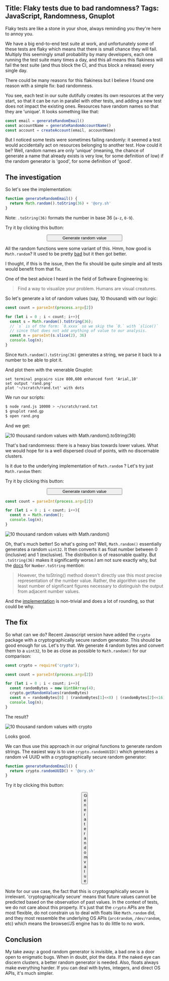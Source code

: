Title: Flaky tests due to bad randomness?
Tags: JavaScript, Randomness, Gnuplot
---

Flaky tests are like a stone in your shoe, always reminding you they're here to annoy you. 

We have a big end-to-end test suite at work, and unfortunately some of these tests are flaky which means that there is small chance they will fail. Multiply this seemingly small probability by many developers, each one running the test suite many times a day, and this all means this flakiness will fail the test suite (and thus block the CI, and thus block a release) every single day.

There could be many reasons for this flakiness but I believe I found one reason with a simple fix: bad randomness.

You see, each test in our suite dutifully creates its own resources at the very start, so that it can be run in parallel with other tests, and adding a new test does not impact the existing ones. Resources have random names so that they are 'unique'. It looks something like that:

```js
const email = generateRandomEmail()
const accountName = generateRandomAccountName()
const account = createAccount(email, accountName)
```

But I noticed some tests were sometimes failing randomly: it seemed a test would accidentally act on resources belonging to another test. How could it be? Well, random names are only 'unique' (meaning, the chance of generate a name that already exists is very low, for some definition of low) if the random generator is 'good', for some definition of 'good'.

## The investigation

So let's see the implementation:

```js
function generateRandomEmail() {
  return Math.random().toString(36) + '@ory.sh'
}
```

Note: `.toString(36)` formats the number in base 36 (`a-z`, `0-9`).

Try it by clicking this button: 

<button class="random" id="random-values-math-random-to-string-36" onClick="document.getElementById('random-values-math-random-to-string-36').innerText=Math.random().toString(36)" style="width:15rem; margin: 0 auto; display: block">Generate random value</button>

All the random functions were some variant of this. Hmm, how good is `Math.random`? It used to be pretty [bad](https://v8.dev/blog/math-random) but it then got better.

I thought, if this is the issue, then the fix should be quite simple and all tests would benefit from that fix.

One of the best advice I heard in the field of Software Engineering is:

> Find a way to visualize your problem. Humans are visual creatures.

So let's generate a lot of random values (say, 10 thousand) with our logic:


```js
const count = parseInt(process.argv[2])

for (let i = 0 ; i < count; i++){
  const s = Math.random().toString(36);
  // `s` is of the form: `0.xxxx` so we skip the `0.` with `slice()`
  // since that does not add anything of value to our analysis.
  const n = parseInt(s.slice(2), 36)
  console.log(n);
}
```

Since `Math.random().toString(36)` generates a string, we parse it back to a number to be able to plot it.
 
And plot them with the venerable Gnuplot:

```
set terminal pngcairo size 800,600 enhanced font 'Arial,10' 
set output 'rand.png'
plot '~/scratch/rand.txt' with dots
```

We run our scripts:

```sh
$ node rand.js 10000 > ~/scratch/rand.txt
$ gnuplot rand.gp
$ open rand.png
```

And we get:

![10 thousand random values with Math.random().toString(36)](js_rand_bad.png)

That's bad randomness: there is a heavy bias towards lower values. What we would hope for is a well dispersed cloud of points, with no discernable clusters.

Is it due to the underlying implementation of `Math.random` ? Let's try just `Math.random` then:


Try it by clicking this button: 

<button class="random" id="random-values-math-random" onClick="document.getElementById('random-values-math-random').innerText=Math.random()" style="width:15rem; margin: 0 auto; display: block">Generate random value</button>

```js
const count = parseInt(process.argv[2])

for (let i = 0 ; i < count; i++){
  const n = Math.random();
  console.log(n);
}
```

![10 thousand random values with Math.random()](rand_math.png)

Oh, that's much better! So what's going on? Well, `Math.random()` essentially generates a random `uint32`. It then converts it as float number between 0 (inclusive) and 1 (exclusive). The distribution is of reasonable quality. But `.toString(36)` makes it significantly worse.I am not sure exactly why, but the [docs](https://developer.mozilla.org/en-US/docs/Web/JavaScript/Reference/Global_Objects/Number/toString) for `Number.toString` mention:

>  However, the toString() method doesn't directly use this most precise representation of the number value. Rather, the algorithm uses the least number of significant figures necessary to distinguish the output from adjacent number values.

And the [implementation](https://github.com/v8/v8/blob/main/src/numbers/conversions.cc#L1420) is non-trivial and does a lot of rounding, so that could be why.

## The fix

So what can we do? Recent Javascript version have added the `crypto` package with a cryptographically secure random generator. This should be good enough for us. Let's try that. We generate 4 random bytes and convert them to a `uint32`, to be as close as possible to `Math.random()` for our comparison:

```js
const crypto = require('crypto');

const count = parseInt(process.argv[2])

for (let i = 0 ; i < count; i++){
  const randomBytes = new Uint8Array(4);
  crypto.getRandomValues(randomBytes)
  const n = randomBytes[0] | (randomBytes[1]<<8) | (randomBytes[2]<<16) | (randomBytes[3]<<24)
  console.log(n);
}
```

The result?


![10 thousand random values with crypto](js_rand_good.png)

Looks good.

We can thus use this approach in our original functions to generate random strings. The easiest way is to use `crypto.randomUUID()` which generates a random v4 UUID with a cryptographically secure random generator:

```js
function generateRandomEmail() {
  return crypto.randomUUID() + '@ory.sh'
}
```

Try it by clicking this button: 

<button class="random" id="random-values-crypto" onClick="document.getElementById('random-values-crypto').innerText=crypto.randomUUID()+'@ory.sh'" style="width:20; margin: 0 auto; display: block">Generate random value</button>

Note for our use case, the fact that this is cryptographically secure is irrelevant. 'cryptographically secure' means that future values cannot be predicted based on the observation of past values. In the context of tests, we do not care about this property. It's just that the `crypto` APIs are the most flexible, do not constrain us to deal with floats like `Math.random` did, and they most ressemble the underlying OS APIs (`arc4random`, `/dev/random`, etc) which means the browser/JS engine has to do little to no work.

## Conclusion

My take away: a good random generator is invisible, a bad one is a door open to enigmatic bugs. When in doubt, plot the data. If the naked eye can discern clusters, a better random generator is needed. Also, floats always make everything harder. If you can deal with bytes, integers, and direct OS APIs, it's much simpler.
